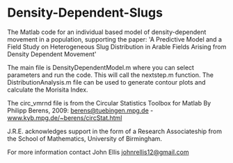 # Density-Dependent-Slugs

The Matlab code for an individual based model of density-dependent movement in a population, supporting the paper: 'A Predictive Model and a Field Study on Heterogeneous
Slug Distribution in Arable Fields Arising from Density Dependent Movement'

The main file is DensityDependentModel.m where you can select parameters and run the code. This will call the nextstep.m function. The DistributionAnalysis.m file can be used to generate contour plots and calculate the Morisita Index.

The circ_vmrnd file is from the Circular Statistics Toolbox for Matlab By Philipp Berens, 2009: berens@tuebingen.mpg.de - www.kyb.mpg.de/~berens/circStat.html

J.R.E. acknowledges support in the form of a Research Associateship from the School of Mathematics, University of Birmingham.

For more information contact John Ellis johnrellis12@gmail.com
